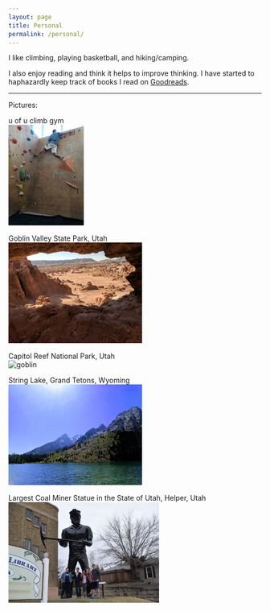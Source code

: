 ```yaml
---
layout: page
title: Personal
permalink: /personal/
---
```


<!--
I like reading books and blogs. I also enjoy hanging out and talking with friends.
-->

I like climbing, playing basketball, and hiking/camping.


I also enjoy reading and think it helps to improve thinking.  I have 
started to haphazardly keep track of books I read on [Goodreads](https://www.goodreads.com/user/show/71066633-matthew-wilson).


---
Pictures:


<!-- (u of u climb gym and Goblin Valley State Park, Utah) --> 
u of u climb gym<br>
<img src="/assets/climb-boy.jpg" alt="climb boy" height="200">

Goblin Valley State Park, Utah <br>
<img src="/assets/goblin_window.jpg" alt="goblin" height="200"> <br>


Capitol Reef National Park, Utah <br>
<img src="/assets/capitol.jpg" alt="goblin" height="200"> <br>


String Lake, Grand Tetons, Wyoming<br>
<img src="/assets/stringlake.jpg" alt="string lake" height="200"> <br>


Largest Coal Miner Statue in the State of Utah, Helper, Utah <br>
<img src="/assets/coalminer.jpg" alt="string lake" height="200"> <br>







<!--
Extended biography

// this is in rough draft mode. don't look at it please. it is very cringey at the moment

// TODO: make this click to show 

I was born in Salt Lake City, Utah in 1997.  I had a pretty normal childhood.
I played several sports, a lot of video games, and a lot of TV.

As a kid, I think I mostly started
of pretty studious until about 7th grade.  Then I felt like I wasted a lot of time
until and watched too much Netflix and played too many video games until about 
10th or 11th grade.  Then I felt like in college, I got a lot more studious
and pretty serious about some things.

I played several sports like soccer and basketball growing up, and I also still
do stuff like skiing and mountain biking.  In high school I got pretty in to 
tennis and I played a lot and got pretty good.  I wish I ran track in high
school (it conflicted with tennis season), because I would have been fast.
I could run like the wind blows.

In high school, I also took AP/IB courses and did pretty well in school, but mostly
wasted a lot of time, and also too much Netflix bingeing and Call oF Duty. 

I had a few really great teachers there that I think really helped me not waste 
all of my time.

Then I ended up at the university of utah and stated in mechanical engineering,
but switched to compute engineering after a year of working on the robotics team
and realized I thought that stuff was way cooler. 

-->

